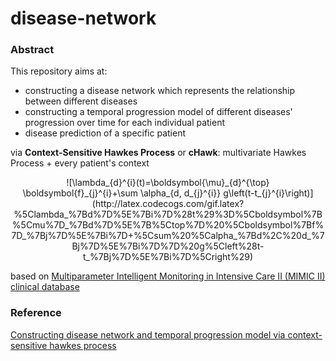 # disease-network

### Abstract

This repository aims at:

- constructing a disease network which represents the relationship between different diseases
- constructing a temporal progression model of different diseases' progression over time for each individual patient
- disease prediction of a specific patient

via **Context-Sensitive Hawkes Process** or **cHawk**: multivariate Hawkes Process + every patient's context

<div align=center>
![\lambda_{d}^{i}(t)=\boldsymbol{\mu}_{d}^{\top} \boldsymbol{f}_{j}^{i}+\sum \alpha_{d, d_{j}^{i}} g\left(t-t_{j}^{i}\right)](http://latex.codecogs.com/gif.latex?%5Clambda_%7Bd%7D%5E%7Bi%7D%28t%29%3D%5Cboldsymbol%7B%5Cmu%7D_%7Bd%7D%5E%7B%5Ctop%7D%20%5Cboldsymbol%7Bf%7D_%7Bj%7D%5E%7Bi%7D&plus;%5Csum%20%5Calpha_%7Bd%2C%20d_%7Bj%7D%5E%7Bi%7D%7D%20g%5Cleft%28t-t_%7Bj%7D%5E%7Bi%7D%5Cright%29)

</div> 

based on [Multiparameter Intelligent Monitoring in Intensive Care II (MIMIC II) clinical database](<https://www.physionet.org/mimic2/>)

### Reference

[Constructing disease network and temporal progression model via context-sensitive hawkes process](https://www.cc.gatech.edu/~lsong/papers/ChoDuCheSonSun15.pdf)

